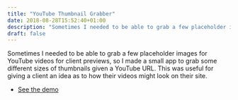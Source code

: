 ```yaml
---
title: "YouTube Thumbnail Grabber"
date: 2018-08-28T15:52:40+01:00
description: "Sometimes I needed to be able to grab a few placeholder images for YouTube videos for client previews, so I made a small app to grab some different sizes of thumbnails given a YouTube URL."
draft: false
---
```


Sometimes I needed to be able to grab a few placeholder images for YouTube videos for client previews, so I made a small app to grab some different sizes of thumbnails given a YouTube URL. This was useful for giving a client an idea as to how their videos might look on their site.

<ul class="list-reset">
  <li><a target="_blank" rel="noopener noreferrer" href="https://codepen.io/tjFogarty/project/full/AzvroK/">See the demo</a></li>
</ul>      
